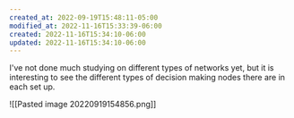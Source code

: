 ```yaml
---
created_at: 2022-09-19T15:48:11-05:00
modified_at: 2022-11-16T15:33:39-06:00
created: 2022-11-16T15:34:10-06:00
updated: 2022-11-16T15:34:10-06:00
---
```


I've not done much studying on different types of networks yet, but it is interesting to see the different types of decision making nodes there are in each set up.

![[Pasted image 20220919154856.png]]